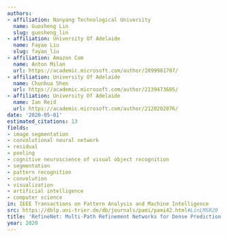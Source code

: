 ```yaml
---
authors:
- affiliation: Nanyang Technological University
  name: Guosheng Lin
  slug: guosheng_lin
- affiliation: University Of Adelaide
  name: Fayao Liu
  slug: fayao_liu
- affiliation: Amazon Com
  name: Anton Milan
  url: https://academic.microsoft.com/author/2099981787/
- affiliation: University Of Adelaide
  name: Chunhua Shen
  url: https://academic.microsoft.com/author/2139473605/
- affiliation: University Of Adelaide
  name: Ian Reid
  url: https://academic.microsoft.com/author/2120202076/
date: '2020-05-01'
estimated_citations: 13
fields:
- image segmentation
- convolutional neural network
- residual
- pooling
- cognitive neuroscience of visual object recognition
- segmentation
- pattern recognition
- convolution
- visualization
- artificial intelligence
- computer science
in: IEEE Transactions on Pattern Analysis and Machine Intelligence
src: https://dblp.uni-trier.de/db/journals/pami/pami42.html#LinLMSR20
title: 'RefineNet: Multi-Path Refinement Networks for Dense Prediction'
year: 2020
---
```

